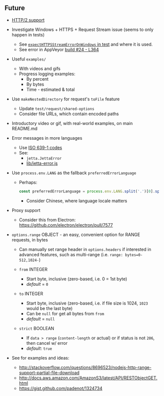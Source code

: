 ## Future
  - [HTTP/2 support](https://nodejs.org/api/http2.html)

  - Investigate Windows + HTTPS + Request Stream issue (seems to only happen in tests)
    - See [`expectHTTPSStreamErrorOnWindows` in test](https://github.com/AltusAero/jetta/blob/55a202594a148bb815e19d715723bbfb50dd1dfa/test/request/http-protocols/index.js#L16) and where it is used.
    - See error in AppVeyor [build #24 - L364](https://ci.appveyor.com/project/DanielBankhead/jetta/build/24-staging/job/v1hmrj792f0sovu5#L364)

  - Useful `examples/`
    - With videos and gifs
    - Progress logging examples:
      - By percent
      - By bytes
      - Time - estimated & total

  - Use `makeNestedDirectory` for request's `toFile` feature
    - Update `test/request/shared-options`
    - Consider file URLs, which contain encoded paths

  - Introductory video or gif, with real-world examples, on main README.md

  - Error messages in more languages
    - Use [ISO 639-1 codes](https://en.wikipedia.org/wiki/List_of_ISO_639-1_codes)
    - See:
      - `jetta.JettaError`
      - [lib/jetta-error.js](lib/jetta-error.js)

  - Use `process.env.LANG` as the fallback `preferredErrorLanguage`
    - Perhaps:
      ```js
      const preferredErrorLanguage = process.env.LANG.split('.')[0].split('_')[0]
      ```
      - Consider Chinese, where language locale matters

  - Proxy support
    - Consider this from Electron: https://github.com/electron/electron/pull/7577

  - `options.range` OBJECT - an easy, convenient option for RANGE requests, in bytes
    - Can manually set range header in `options.headers` if interested in advanced features, such as multi-range (i.e. `range: bytes=0-512,1024-`)

    - `from` INTEGER
      - Start byte, inclusive (zero-based, i.e. 0 = 1st byte)
      - _default_ = `0`
    - `to` INTEGER
      - Start byte, inclusive (zero-based, i.e. if file size is 1024, `1023` would be the last byte)
      - Can be `null` for get all bytes from `from`
      - _default_ = `null`
    - `strict` BOOLEAN
      - If `data > range` (`content-length` or actual) or if status is not `206`, then cancel w/ error
      - _default_: `true`
  - See for examples and ideas:
    - http://stackoverflow.com/questions/8696523/nodejs-http-range-support-partial-file-download
    - http://docs.aws.amazon.com/AmazonS3/latest/API/RESTObjectGET.html
    - https://gist.github.com/padenot/1324734

